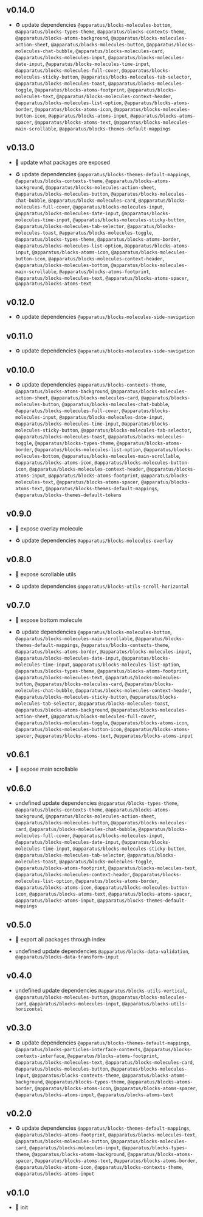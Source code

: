 ## v0.14.0

* ♻️ update dependencies `@apparatus/blocks-molecules-bottom`, `@apparatus/blocks-types-theme`, `@apparatus/blocks-contexts-theme`, `@apparatus/blocks-atoms-background`, `@apparatus/blocks-molecules-action-sheet`, `@apparatus/blocks-molecules-button`, `@apparatus/blocks-molecules-chat-bubble`, `@apparatus/blocks-molecules-card`, `@apparatus/blocks-molecules-input`, `@apparatus/blocks-molecules-date-input`, `@apparatus/blocks-molecules-time-input`, `@apparatus/blocks-molecules-full-cover`, `@apparatus/blocks-molecules-sticky-button`, `@apparatus/blocks-molecules-tab-selector`, `@apparatus/blocks-molecules-toast`, `@apparatus/blocks-molecules-toggle`, `@apparatus/blocks-atoms-footprint`, `@apparatus/blocks-molecules-text`, `@apparatus/blocks-molecules-context-header`, `@apparatus/blocks-molecules-list-option`, `@apparatus/blocks-atoms-border`, `@apparatus/blocks-atoms-icon`, `@apparatus/blocks-molecules-button-icon`, `@apparatus/blocks-atoms-input`, `@apparatus/blocks-atoms-spacer`, `@apparatus/blocks-atoms-text`, `@apparatus/blocks-molecules-main-scrollable`, `@apparatus/blocks-themes-default-mappings`

## v0.13.0

* 🌱 update what packages are exposed

* ♻️ update dependencies `@apparatus/blocks-themes-default-mappings`, `@apparatus/blocks-contexts-theme`, `@apparatus/blocks-atoms-background`, `@apparatus/blocks-molecules-action-sheet`, `@apparatus/blocks-molecules-button`, `@apparatus/blocks-molecules-chat-bubble`, `@apparatus/blocks-molecules-card`, `@apparatus/blocks-molecules-full-cover`, `@apparatus/blocks-molecules-input`, `@apparatus/blocks-molecules-date-input`, `@apparatus/blocks-molecules-time-input`, `@apparatus/blocks-molecules-sticky-button`, `@apparatus/blocks-molecules-tab-selector`, `@apparatus/blocks-molecules-toast`, `@apparatus/blocks-molecules-toggle`, `@apparatus/blocks-types-theme`, `@apparatus/blocks-atoms-border`, `@apparatus/blocks-molecules-list-option`, `@apparatus/blocks-atoms-input`, `@apparatus/blocks-atoms-icon`, `@apparatus/blocks-molecules-button-icon`, `@apparatus/blocks-molecules-context-header`, `@apparatus/blocks-molecules-bottom`, `@apparatus/blocks-molecules-main-scrollable`, `@apparatus/blocks-atoms-footprint`, `@apparatus/blocks-molecules-text`, `@apparatus/blocks-atoms-spacer`, `@apparatus/blocks-atoms-text`

## v0.12.0

* ♻️ update dependencies `@apparatus/blocks-molecules-side-navigation`

## v0.11.0

* ♻️ update dependencies `@apparatus/blocks-molecules-side-navigation`

## v0.10.0

* ♻️ update dependencies `@apparatus/blocks-contexts-theme`, `@apparatus/blocks-atoms-background`, `@apparatus/blocks-molecules-action-sheet`, `@apparatus/blocks-molecules-card`, `@apparatus/blocks-molecules-button`, `@apparatus/blocks-molecules-chat-bubble`, `@apparatus/blocks-molecules-full-cover`, `@apparatus/blocks-molecules-input`, `@apparatus/blocks-molecules-date-input`, `@apparatus/blocks-molecules-time-input`, `@apparatus/blocks-molecules-sticky-button`, `@apparatus/blocks-molecules-tab-selector`, `@apparatus/blocks-molecules-toast`, `@apparatus/blocks-molecules-toggle`, `@apparatus/blocks-types-theme`, `@apparatus/blocks-atoms-border`, `@apparatus/blocks-molecules-list-option`, `@apparatus/blocks-molecules-bottom`, `@apparatus/blocks-molecules-main-scrollable`, `@apparatus/blocks-atoms-icon`, `@apparatus/blocks-molecules-button-icon`, `@apparatus/blocks-molecules-context-header`, `@apparatus/blocks-atoms-input`, `@apparatus/blocks-atoms-footprint`, `@apparatus/blocks-molecules-text`, `@apparatus/blocks-atoms-spacer`, `@apparatus/blocks-atoms-text`, `@apparatus/blocks-themes-default-mappings`, `@apparatus/blocks-themes-default-tokens`

## v0.9.0

* 🌱 expose overlay molecule

* ♻️ update dependencies `@apparatus/blocks-molecules-overlay`

## v0.8.0

* 🌱 expose scrollable utils

* ♻️ update dependencies `@apparatus/blocks-utils-scroll-horizontal`

## v0.7.0

* 🌱 expose bottom molecule

* ♻️ update dependencies `@apparatus/blocks-molecules-bottom`, `@apparatus/blocks-molecules-main-scrollable`, `@apparatus/blocks-themes-default-mappings`, `@apparatus/blocks-contexts-theme`, `@apparatus/blocks-atoms-border`, `@apparatus/blocks-molecules-input`, `@apparatus/blocks-molecules-date-input`, `@apparatus/blocks-molecules-time-input`, `@apparatus/blocks-molecules-list-option`, `@apparatus/blocks-types-theme`, `@apparatus/blocks-atoms-footprint`, `@apparatus/blocks-molecules-text`, `@apparatus/blocks-molecules-button`, `@apparatus/blocks-molecules-card`, `@apparatus/blocks-molecules-chat-bubble`, `@apparatus/blocks-molecules-context-header`, `@apparatus/blocks-molecules-sticky-button`, `@apparatus/blocks-molecules-tab-selector`, `@apparatus/blocks-molecules-toast`, `@apparatus/blocks-atoms-background`, `@apparatus/blocks-molecules-action-sheet`, `@apparatus/blocks-molecules-full-cover`, `@apparatus/blocks-molecules-toggle`, `@apparatus/blocks-atoms-icon`, `@apparatus/blocks-molecules-button-icon`, `@apparatus/blocks-atoms-spacer`, `@apparatus/blocks-atoms-text`, `@apparatus/blocks-atoms-input`

## v0.6.1

* 🐞 expose main scrollable

## v0.6.0

* undefined update dependencies `@apparatus/blocks-types-theme`, `@apparatus/blocks-contexts-theme`, `@apparatus/blocks-atoms-background`, `@apparatus/blocks-molecules-action-sheet`, `@apparatus/blocks-molecules-button`, `@apparatus/blocks-molecules-card`, `@apparatus/blocks-molecules-chat-bubble`, `@apparatus/blocks-molecules-full-cover`, `@apparatus/blocks-molecules-input`, `@apparatus/blocks-molecules-date-input`, `@apparatus/blocks-molecules-time-input`, `@apparatus/blocks-molecules-sticky-button`, `@apparatus/blocks-molecules-tab-selector`, `@apparatus/blocks-molecules-toast`, `@apparatus/blocks-molecules-toggle`, `@apparatus/blocks-atoms-footprint`, `@apparatus/blocks-molecules-text`, `@apparatus/blocks-molecules-context-header`, `@apparatus/blocks-molecules-list-option`, `@apparatus/blocks-atoms-border`, `@apparatus/blocks-atoms-icon`, `@apparatus/blocks-molecules-button-icon`, `@apparatus/blocks-atoms-text`, `@apparatus/blocks-atoms-spacer`, `@apparatus/blocks-atoms-input`, `@apparatus/blocks-themes-default-mappings`

## v0.5.0

* 🌱 export all packages through index

* undefined update dependencies `@apparatus/blocks-data-validation`, `@apparatus/blocks-data-transform-input`

## v0.4.0

* undefined update dependencies `@apparatus/blocks-utils-vertical`, `@apparatus/blocks-molecules-button`, `@apparatus/blocks-molecules-card`, `@apparatus/blocks-molecules-input`, `@apparatus/blocks-utils-horizontal`

## v0.3.0

* ♻️ update dependencies `@apparatus/blocks-themes-default-mappings`, `@apparatus/blocks-particles-interface-contexts`, `@apparatus/blocks-contexts-interface`, `@apparatus/blocks-atoms-footprint`, `@apparatus/blocks-molecules-text`, `@apparatus/blocks-molecules-card`, `@apparatus/blocks-molecules-button`, `@apparatus/blocks-molecules-input`, `@apparatus/blocks-contexts-theme`, `@apparatus/blocks-atoms-background`, `@apparatus/blocks-types-theme`, `@apparatus/blocks-atoms-border`, `@apparatus/blocks-atoms-icon`, `@apparatus/blocks-atoms-spacer`, `@apparatus/blocks-atoms-input`, `@apparatus/blocks-atoms-text`

## v0.2.0

* ♻️ update dependencies `@apparatus/blocks-themes-default-mappings`, `@apparatus/blocks-atoms-footprint`, `@apparatus/blocks-molecules-text`, `@apparatus/blocks-molecules-button`, `@apparatus/blocks-molecules-card`, `@apparatus/blocks-molecules-input`, `@apparatus/blocks-types-theme`, `@apparatus/blocks-atoms-background`, `@apparatus/blocks-atoms-spacer`, `@apparatus/blocks-atoms-text`, `@apparatus/blocks-atoms-border`, `@apparatus/blocks-atoms-icon`, `@apparatus/blocks-contexts-theme`, `@apparatus/blocks-atoms-input`

## v0.1.0

* 🐣 init
